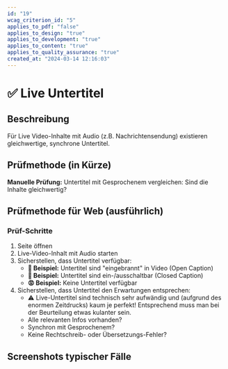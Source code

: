 ```yaml
---
id: "19"
wcag_criterion_id: "5"
applies_to_pdf: "false"
applies_to_design: "true"
applies_to_development: "true"
applies_to_content: "true"
applies_to_quality_assurance: "true"
created_at: "2024-03-14 12:16:03"
---
```


# ✅ Live Untertitel

## Beschreibung

Für Live Video-Inhalte mit Audio (z.B. Nachrichtensendung) existieren gleichwertige, synchrone Untertitel.

## Prüfmethode (in Kürze)

**Manuelle Prüfung:** Untertitel mit Gesprochenem vergleichen: Sind die Inhalte gleichwertig?

## Prüfmethode für Web (ausführlich)

### Prüf-Schritte

1. Seite öffnen
1. Live-Video-Inhalt mit Audio starten
1. Sicherstellen, dass Untertitel verfügbar:
    - **🙂 Beispiel:** Untertitel sind "eingebrannt" in Video (Open Caption)
    - **🙂 Beispiel:** Untertitel sind ein-/ausschaltbar (Closed Caption)
    - **😡 Beispiel:** Keine Untertitel verfügbar
1. Sicherstellen, dass Untertitel den Erwartungen entsprechen:
    - ⚠️ Live-Untertitel sind technisch sehr aufwändig und (aufgrund des enormen Zeitdrucks) kaum je perfekt! Entsprechend muss man bei der Beurteilung etwas kulanter sein.
    - Alle relevanten Infos vorhanden?
    - Synchron mit Gesprochenem?
    - Keine Rechtschreib- oder Übersetzungs-Fehler?

## Screenshots typischer Fälle

